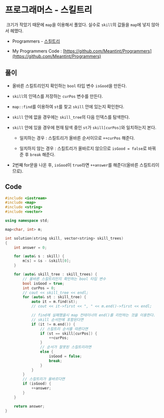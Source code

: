 # 프로그래머스 - 스킬트리

&nbsp;크기가 작았기 때문에 `map`을 이용해서 풀었다. 실수로 `skill`의 값들을 `map`에 넣지 않아서 헤맸다.

- Programmers - [스킬트리](https://programmers.co.kr/learn/courses/30/lessons/49993)

- My Programmers Code : [https://github.com/Meantint/Programmers](https://github.com/Meantint/Programmers)

## 풀이

- 올바른 스킬트리인지 확인하는 `bool` 타입 변수 `isGood`을 만든다.

- `skill`의 인덱스를 저장하는 `curPos` 변수를 만든다.

- `map::find`를 이용하여 `st`를 찾고 `skill` 안에 있는지 확인한다.

- `skill` 안에 없을 경우에는 `skill_tree`의 다음 인덱스를 탐색한다.

- `skill` 안에 있을 경우에 현재 탐색 중인 `st`가 `skill[curPos]`와 일치하는지 본다.

  - 일치하는 경우 : 스킬트리가 올바른 순서이므로 `++curPos` 해준다.

  - 일치하지 않는 경우 : 스킬트리가 올바르지 않으므로 `isGood = false`로 바꿔준 후 `break` 해준다.

- 2번째 for문을 나온 후, `isGood`이 `true`라면 `++answer`를 해준다(올바른 스킬트리이므로).

## Code

```cpp
#include <iostream>
#include <map>
#include <string>
#include <vector>

using namespace std;

map<char, int> m;

int solution(string skill, vector<string> skill_trees)
{
    int answer = 0;

    for (auto& s : skill) {
        m[s] = &s - &skill[0];
    }

    for (auto& skill_tree : skill_trees) {
        // 올바른 스킬트리인지 확인하는 bool 타입 변수
        bool isGood = true;
        int curPos = 0;
        // cout << skill_tree << endl;
        for (auto& st : skill_tree) {
            auto it = m.find(st);
            // cout << it->first << ", " << m.end()->first << endl;

            // find에 실패했을시 map 컨테이너의 end()를 리턴하는 것을 이용한다.
            // skill 순서안에 포함된다면
            if (it != m.end()) {
                // 스킬트리 순서를 따른다면
                if (st == skill[curPos]) {
                    ++curPos;
                }
                // 순서가 잘못된 스킬트리라면
                else {
                    isGood = false;
                    break;
                }
            }
        }
        // 스킬트리가 올바르다면
        if (isGood) {
            ++answer;
        }
    }

    return answer;
}
```
